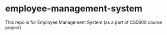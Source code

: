 # employee-management-system
This repo is for Employee Management System (as a part of CS5800 course project)
